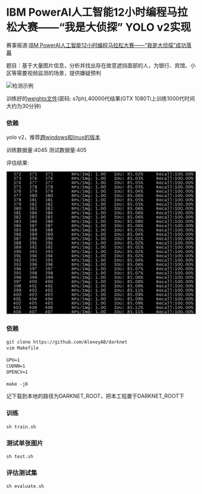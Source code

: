 # IBM PowerAI人工智能12小时编程马拉松大赛——“我是大侦探” YOLO v2实现


赛事报道:[IBM PowerAI人工智能12小时编程马拉松大赛——“我是大侦探”成功落幕](http://www.csdn.net/article/a/2017-05-12/15927816)

题目：基于大量图片信息，分析并找出存在故意遮挡面部的人，为银行、宾馆、小区等需要视频监测的场景，提供嫌疑预判



![检测示例](http://i.imgur.com/qOVbUtX.png)

训练好的[weights文件](http://pan.baidu.com/s/1bppjNQJ)(密码: s7ph),40000代结果(GTX 1080Ti上训练1000代时间大约为30分钟)
### 依赖
yolo v2，推荐[跨windows和linux的版本](https://github.com/AlexeyAB/darknet)

训练数据量:4045
测试数据量:405

评估结果:

![评估](evaluate.png)

### 依赖

```
git clone https://github.com/AlexeyAB/darknet
vim Makefile

GPU=1
CUDNN=1
OPENCV=1

make -j8

```

记下载到本地的路径为DARKNET_ROOT，把本工程置于DARKNET_ROOT下

### 训练
```
sh train.sh
```

### 测试单张图片
```
sh test.sh
```
### 评估测试集
```
sh evaluate.sh
```